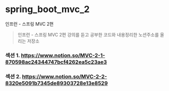 # spring_boot_mvc_2

인프런 - 스프링 MVC 2편

> 인프런 - 스프링 MVC 2편 강의를 듣고 공부한 코드와 내용정리한 노션주소를 올리는 저장소

### 섹션 1. https://www.notion.so/MVC-2-1-870598ac24344747bcf4262ea5c23ae3

### 섹션 2. https://www.notion.so/MVC-2-2-8320e5091b7345de89303728e13e8529
